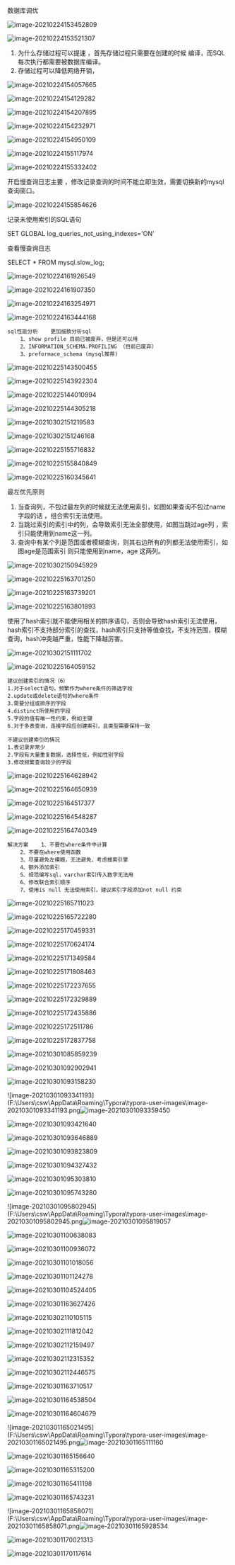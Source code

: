 数据库调优 

![image-20210224153452809](image/blob/4b649150b8598141b5d4527cbb96a2d1a8fff3b3/image-20210224153521307.png)

![image-20210224153521307](F:\Users\csw\AppData\Roaming\Typora\typora-user-images\image-20210224153521307.png)



1. 为什么存储过程可以提速 ，首先存储过程只需要在创建的时候 编译，而SQL每次执行都需要被数据库编译。
2. 存储过程可以降低网络开销，



![image-20210224154057665](F:\Users\csw\AppData\Roaming\Typora\typora-user-images\image-20210224154057665.png)



![image-20210224154129282](F:\Users\csw\AppData\Roaming\Typora\typora-user-images\image-20210224154129282.png)

![image-20210224154207895](F:\Users\csw\AppData\Roaming\Typora\typora-user-images\image-20210224154207895.png)



![image-20210224154232971](F:\Users\csw\AppData\Roaming\Typora\typora-user-images\image-20210224154232971.png)



![image-20210224154950109](F:\Users\csw\AppData\Roaming\Typora\typora-user-images\image-20210224154950109.png)

![image-20210224155117974](F:\Users\csw\AppData\Roaming\Typora\typora-user-images\image-20210224155117974.png)







![image-20210224155332402](F:\Users\csw\AppData\Roaming\Typora\typora-user-images\image-20210224155332402.png)

 

开启慢查询日志主要 ，修改记录查询的时间不能立即生效，需要切换新的mysql查询窗口。



![image-20210224155854626](F:\Users\csw\AppData\Roaming\Typora\typora-user-images\image-20210224155854626.png)

记录未使用索引的SQL语句

SET GLOBAL log_queries_not_using_indexes='ON'



查看慢查询日志

SELECT * FROM mysql.slow_log;



![image-20210224161926549](F:\Users\csw\AppData\Roaming\Typora\typora-user-images\image-20210224161926549.png)





![image-20210224161907350](F:\Users\csw\AppData\Roaming\Typora\typora-user-images\image-20210224161907350.png)





![image-20210224163254971](F:\Users\csw\AppData\Roaming\Typora\typora-user-images\image-20210224163254971.png)





![image-20210224163444168](F:\Users\csw\AppData\Roaming\Typora\typora-user-images\image-20210224163444168.png)





```
sql性能分析    更加细致分析sql
    1、show profile 目前已被废弃，但是还可以用
    2、INFORMATION_SCHEMA.PROFILING （目前已废弃）
    3、preformace_schema (mysql推荐)
```







![image-20210225143500455](F:\Users\csw\AppData\Roaming\Typora\typora-user-images\image-20210225143500455.png)



![image-20210225143922304](F:\Users\csw\AppData\Roaming\Typora\typora-user-images\image-20210225143922304.png)

![image-20210225144010994](F:\Users\csw\AppData\Roaming\Typora\typora-user-images\image-20210225144010994.png)



![image-20210225144305218](F:\Users\csw\AppData\Roaming\Typora\typora-user-images\image-20210225144305218.png)

![image-20210302151219583](F:\Users\csw\AppData\Roaming\Typora\typora-user-images\image-20210302151219583.png)





![image-20210302151246168](F:\Users\csw\AppData\Roaming\Typora\typora-user-images\image-20210302151246168.png)













![image-20210225155716832](F:\Users\csw\AppData\Roaming\Typora\typora-user-images\image-20210225155716832.png)



![image-20210225155840849](F:\Users\csw\AppData\Roaming\Typora\typora-user-images\image-20210225155840849.png)





![image-20210225160345641](F:\Users\csw\AppData\Roaming\Typora\typora-user-images\image-20210225160345641.png)



最左优先原则 

1. 当查询列，不包过最左列的时候就无法使用索引，如图如果查询不包过name 字段的话 ，组合索引无法使用。
2. 当跳过索引的索引中的列，会导致索引无法全部使用，如图当跳过age列 ，索引只能使用到name这一列。
3. 查询中有某个列是范围或者模糊查询，则其右边所有的列都无法使用索引，如图age是范围索引 则只能使用到name，age 这两列。





![image-20210302150945929](F:\Users\csw\AppData\Roaming\Typora\typora-user-images\image-20210302150945929.png)







![image-20210225163701250](F:\Users\csw\AppData\Roaming\Typora\typora-user-images\image-20210225163701250.png)



![image-20210225163739201](F:\Users\csw\AppData\Roaming\Typora\typora-user-images\image-20210225163739201.png)



![image-20210225163801893](F:\Users\csw\AppData\Roaming\Typora\typora-user-images\image-20210225163801893.png)



使用了hash索引就不能使用相关的排序语句，否则会导致hash索引无法使用，hash索引不支持部分索引的查找，hash索引只支持等值查找，不支持范围，模糊查询，hash冲突越严重，性能下降越厉害。





![image-20210302151111702](F:\Users\csw\AppData\Roaming\Typora\typora-user-images\image-20210302151111702.png)







![image-20210225164059152](F:\Users\csw\AppData\Roaming\Typora\typora-user-images\image-20210225164059152.png)



```
建议创建索引的情况（6）
1.对于select语句，频繁作为where条件的筛选字段
2.update或delete语句的where条件
3.需要分组或排序的字段
4.distinct所使用的字段
5.字段的值有唯一性约束，例如主键 
6.对于多表查询，连接字段应创建索引，且类型需要保持一致

不建议创建索引的情况
1.表记录非常少
2.字段有大量重复数据，选择性低，例如性别字段
3.修改频繁查询较少的字段       
```



![image-20210225164628942](F:\Users\csw\AppData\Roaming\Typora\typora-user-images\image-20210225164628942.png)







![image-20210225164650939](F:\Users\csw\AppData\Roaming\Typora\typora-user-images\image-20210225164650939.png)









![image-20210225164517377](F:\Users\csw\AppData\Roaming\Typora\typora-user-images\image-20210225164517377.png)



![image-20210225164548287](F:\Users\csw\AppData\Roaming\Typora\typora-user-images\image-20210225164548287.png)



![image-20210225164740349](F:\Users\csw\AppData\Roaming\Typora\typora-user-images\image-20210225164740349.png)





```
解决方案    1、不要在where条件中计算
    2、不要在where使用函数
    3、尽量避免左模糊，无法避免，考虑搜索引擎
    4、额外添加索引
    5、规范编写sql，varchar索引传入数字无法用
    6、修改联合索引顺序
    7、使用is null 无法使用索引，建议索引字段添加not null 约束
```





![image-20210225165711023](F:\Users\csw\AppData\Roaming\Typora\typora-user-images\image-20210225165711023.png)



![image-20210225165722280](F:\Users\csw\AppData\Roaming\Typora\typora-user-images\image-20210225165722280.png)

![image-20210225170459331](F:\Users\csw\AppData\Roaming\Typora\typora-user-images\image-20210225170459331.png)



![image-20210225170624174](F:\Users\csw\AppData\Roaming\Typora\typora-user-images\image-20210225170624174.png)

![image-20210225171349584](F:\Users\csw\AppData\Roaming\Typora\typora-user-images\image-20210225171349584.png)

![image-20210225171808463](F:\Users\csw\AppData\Roaming\Typora\typora-user-images\image-20210225171808463.png)

![image-20210225172237655](F:\Users\csw\AppData\Roaming\Typora\typora-user-images\image-20210225172237655.png)

![image-20210225172329889](F:\Users\csw\AppData\Roaming\Typora\typora-user-images\image-20210225172329889.png)

![image-20210225172435886](F:\Users\csw\AppData\Roaming\Typora\typora-user-images\image-20210225172435886.png)

![image-20210225172511786](F:\Users\csw\AppData\Roaming\Typora\typora-user-images\image-20210225172511786.png)



![image-20210225172837758](F:\Users\csw\AppData\Roaming\Typora\typora-user-images\image-20210225172837758.png)







![image-20210301085859239](F:\Users\csw\AppData\Roaming\Typora\typora-user-images\image-20210301085859239.png)



![image-20210301092902941](F:\Users\csw\AppData\Roaming\Typora\typora-user-images\image-20210301092902941.png)

![image-20210301093158230](F:\Users\csw\AppData\Roaming\Typora\typora-user-images\image-20210301093158230.png)



![image-20210301093341193](F:\Users\csw\AppData\Roaming\Typora\typora-user-images\image-20210301093341193.png![image-20210301093359450](F:\Users\csw\AppData\Roaming\Typora\typora-user-images\image-20210301093359450.png)

![image-20210301093421640](F:\Users\csw\AppData\Roaming\Typora\typora-user-images\image-20210301093421640.png)

![image-20210301093646889](F:\Users\csw\AppData\Roaming\Typora\typora-user-images\image-20210301093646889.png)



![image-20210301093823809](F:\Users\csw\AppData\Roaming\Typora\typora-user-images\image-20210301093823809.png)



![image-20210301094327432](F:\Users\csw\AppData\Roaming\Typora\typora-user-images\image-20210301094327432.png)



![image-20210301095303810](F:\Users\csw\AppData\Roaming\Typora\typora-user-images\image-20210301095303810.png)





![image-20210301095743280](F:\Users\csw\AppData\Roaming\Typora\typora-user-images\image-20210301095743280.png)



![image-20210301095802945](F:\Users\csw\AppData\Roaming\Typora\typora-user-images\image-20210301095802945.png![image-20210301095819057](F:\Users\csw\AppData\Roaming\Typora\typora-user-images\image-20210301095819057.png)





![image-20210301100638083](F:\Users\csw\AppData\Roaming\Typora\typora-user-images\image-20210301100638083.png)



![image-20210301100936072](F:\Users\csw\AppData\Roaming\Typora\typora-user-images\image-20210301100936072.png)



![image-20210301101018056](F:\Users\csw\AppData\Roaming\Typora\typora-user-images\image-20210301101018056.png)



![image-20210301101124278](F:\Users\csw\AppData\Roaming\Typora\typora-user-images\image-20210301101124278.png)





![image-20210301104524405](F:\Users\csw\AppData\Roaming\Typora\typora-user-images\image-20210301104524405.png)



![image-20210301163627426](F:\Users\csw\AppData\Roaming\Typora\typora-user-images\image-20210301163627426.png)





![image-20210302110105115](F:\Users\csw\AppData\Roaming\Typora\typora-user-images\image-20210302110105115.png)





![image-20210302111812042](F:\Users\csw\AppData\Roaming\Typora\typora-user-images\image-20210302111812042.png)



![image-20210302112159497](F:\Users\csw\AppData\Roaming\Typora\typora-user-images\image-20210302112159497.png)

![image-20210302112315352](F:\Users\csw\AppData\Roaming\Typora\typora-user-images\image-20210302112315352.png)

![image-20210302112446575](F:\Users\csw\AppData\Roaming\Typora\typora-user-images\image-20210302112446575.png)





![image-20210301163710517](F:\Users\csw\AppData\Roaming\Typora\typora-user-images\image-20210301163710517.png)



![image-20210301164538504](F:\Users\csw\AppData\Roaming\Typora\typora-user-images\image-20210301164538504.png)



![image-20210301164604679](F:\Users\csw\AppData\Roaming\Typora\typora-user-images\image-20210301164604679.png)



![image-20210301165021495](F:\Users\csw\AppData\Roaming\Typora\typora-user-images\image-20210301165021495.png![image-20210301165111160](F:\Users\csw\AppData\Roaming\Typora\typora-user-images\image-20210301165111160.png)



 ![image-20210301165156640](F:\Users\csw\AppData\Roaming\Typora\typora-user-images\image-20210301165156640.png)



![image-20210301165315200](F:\Users\csw\AppData\Roaming\Typora\typora-user-images\image-20210301165315200.png)



![image-20210301165411198](F:\Users\csw\AppData\Roaming\Typora\typora-user-images\image-20210301165411198.png)



![image-20210301165743231](F:\Users\csw\AppData\Roaming\Typora\typora-user-images\image-20210301165743231.png)



![image-20210301165858071](F:\Users\csw\AppData\Roaming\Typora\typora-user-images\image-20210301165858071.png![image-20210301165928534](F:\Users\csw\AppData\Roaming\Typora\typora-user-images\image-20210301165928534.png)



![image-20210301170021313](F:\Users\csw\AppData\Roaming\Typora\typora-user-images\image-20210301170021313.png)



![image-20210301170117614](F:\Users\csw\AppData\Roaming\Typora\typora-user-images\image-20210301170117614.png)
